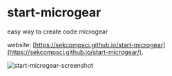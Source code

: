start-microgear
==========

easy way to create code microgear

website: [https://sekcompsci.github.io/start-microgear](https://sekcompsci.github.io/start-microgear/).

![start-microgear-screenshot](https://user-images.githubusercontent.com/9166991/44512023-7a090a80-a6e3-11e8-99d3-858ff9964285.png)
